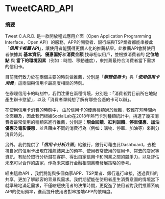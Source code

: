 # TweetCARD_API

### 摘要
Tweet C.A.R.D. 是一款開放程式應用介面（Open Application Programming Interface，Open API）的服務，APP的開發者、銀行端與TSP業者都能串接此「***信用卡推薦 API***」，讓使用者能獲得更個人化的推薦結果。此推薦API會將使用者依據其 **基本資訊**、**優惠偏好**和**消費金額** 找尋相似用戶，並根據消費者的 **定位地點** 與 **當下的環境因素**（例如：時間、移動速度），來推薦最符合消費者當下需求的信用卡。

目前我們致力於在兩個主要的時刻做推薦，分別是「***辦理信用卡***」與「***使用信用卡消費***」這兩個與信用卡最高度相關的時刻。

在辦理信用卡的時刻中，我們注重在兩種情境，分別是：「消費者對目前所在地點產生辦卡慾望」，以及「消費者單純想了解有哪些合適的卡可以辦」。

在使用信用卡消費的時刻中， 由於信用卡的優惠種類過於龐雜，較難在短時間內全面顧及，因此我們根據SocialLab在2018年熱門卡別種類統計中，挑選了幾項消費者最常使用的種類來進行推薦，分別是：**現金回饋**、**紅利回饋**、**停車優惠**、**加油優惠**及**電影優惠**，並且藉由不同的消費行為（例如：購物、停車、加油等）來劃分消費時刻。

另外，我們提供了「***信用卡分析介面***」給銀行，銀行可藉由此Dashboard，去檢視自家的信用卡出現在推薦結果上的頻率、使用者常使用的信用卡、常去的店家等資訊，有助於銀行分析潛在客群、得出自家信用卡和同業之間的競爭力，以及評估未來可以合作的店家，作為未來銀行金融相關業務發展策略的參考。

經由這款API ，我們將能與多個商家APP、TSP業者、銀行進行串接，透過資料的共享，更加了解顧客的背景與需求。我們期望能在使用者產生消費意圖的情境當下就準確地滿足需求，不僅縮短使用者的決策時間，更促進了使用者對我們推薦系統API的使用頻率，進而提升使用者對串接端APP的依賴度。
